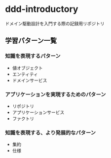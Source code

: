 # ddd-introductory
ドメイン駆動設計を入門する際の記録用リポジトリ

## 学習パターン一覧
### 知識を表現するパターン
- 値オブジェクト
- エンティティ
- ドメインサービス

### アプリケーションを実現するためのパターン
- リポジトリ
- アプリケーションサービス
- ファクトリ

### 知識を表現する、より発展的なパターン
- 集約
- 仕様
